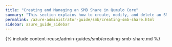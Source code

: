 ```yaml
---
title: "Creating and Managing an SMB Share in Qumulo Core"
summary: "This section explains how to create, modify, and delete an SMB share by using the Qumulo Core Web UI."
permalink: /azure-administrator-guide/smb/creating-smb-share.html
sidebar: azure_guide_sidebar
---
```


{% include content-reuse/admin-guides/smb/creating-smb-share.md %}
